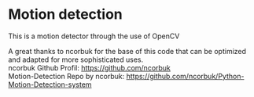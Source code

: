 # Motion detection
 This is a motion detector through the use of OpenCV



A great thanks to ncorbuk for the base of this code that can be optimized and adapted for more sophisticated uses.  
ncorbuk Github Profil: https://github.com/ncorbuk  
Motion-Detection Repo by ncorbuk: https://github.com/ncorbuk/Python-Motion-Detection-system
